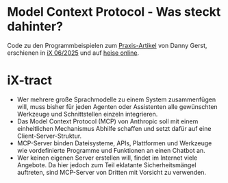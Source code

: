 # Model Context Protocol - Was steckt dahinter?
Code zu den Programmbeispielen zum [Praxis-Artikel](https://www.heise.de/select/ix/2025/6/2511412180711271372) von Danny Gerst, erschienen in [iX 06/2025](https://www.heise.de/select/ix/2025/6) und auf [heise online](https://www.heise.de/plus).

# iX-tract
- Wer mehrere große Sprachmodelle zu einem System zusammenfügen will, muss bisher für jeden Agenten oder Assistenten alle gewünschten Werkzeuge und Schnittstellen einzeln integrieren.
- Das Model Context Protocol (MCP) von Anthropic soll mit einem einheitlichen Mechanismus Abhilfe schaffen und setzt dafür auf eine Client-Server-Struktur.
- MCP-Server binden Dateisysteme, APIs, Plattformen und Werkzeuge wie vordefinierte Programme und Funktionen an einen Chatbot an.
- Wer keinen eigenen Server erstellen will, findet im Internet viele Angebote. Da hier jedoch zum Teil eklatante Sicherheitsmängel auftreten, sind MCP-Server von Dritten mit Vorsicht zu verwenden.
